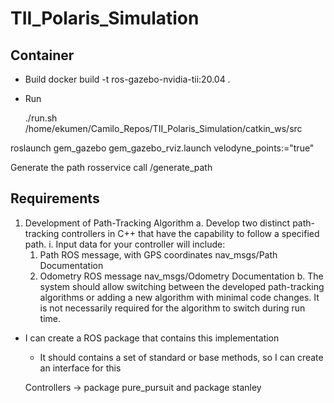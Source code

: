 # TII_Polaris_Simulation

## Container
- Build
docker build -t ros-gazebo-nvidia-tii:20.04 .

- Run

  ./run.sh /home/ekumen/Camilo_Repos/TII_Polaris_Simulation/catkin_ws/src


roslaunch gem_gazebo gem_gazebo_rviz.launch velodyne_points:="true"

Generate the path
rosservice call /generate_path


## Requirements
1. Development of Path-Tracking Algorithm
  a. Develop two distinct path-tracking controllers in C++ that have the capability to follow a specified path.
    i. Input data for your controller will include:
      1. Path ROS message, with GPS coordinates nav_msgs/Path Documentation
    2. Odometry ROS message nav_msgs/Odometry Documentation
  b. The system should allow switching between the developed path-tracking algorithms or adding a new algorithm with minimal code
  changes. It is not necessarily required for the algorithm to switch during run time.

- I can create a ROS package that contains this implementation
  - It should contains a set of standard or base methods, so I can create an interface for this

  Controllers -> package pure_pursuit and package stanley